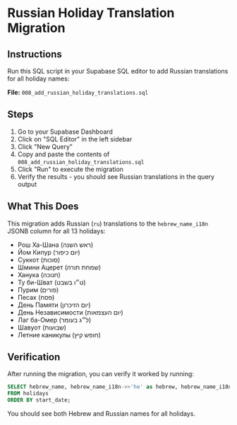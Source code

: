 # Russian Holiday Translation Migration

## Instructions

Run this SQL script in your Supabase SQL editor to add Russian translations for all holiday names:

**File:** `008_add_russian_holiday_translations.sql`

## Steps

1. Go to your Supabase Dashboard
2. Click on "SQL Editor" in the left sidebar
3. Click "New Query"
4. Copy and paste the contents of `008_add_russian_holiday_translations.sql`
5. Click "Run" to execute the migration
6. Verify the results - you should see Russian translations in the query output

## What This Does

This migration adds Russian (`ru`) translations to the `hebrew_name_i18n` JSONB column for all 13 holidays:

- Рош Ха-Шана (ראש השנה)
- Йом Кипур (יום כיפור)
- Суккот (סוכות)
- Шмини Ацерет (שמחת תורה)
- Ханука (חנוכה)
- Ту би-Шват (ט״ו בשבט)
- Пурим (פורים)
- Песах (פסח)
- День Памяти (יום הזיכרון)
- День Независимости (יום העצמאות)
- Лаг ба-Омер (ל״ג בעומר)
- Шавуот (שבועות)
- Летние каникулы (חופש קיץ)

## Verification

After running the migration, you can verify it worked by running:

```sql
SELECT hebrew_name, hebrew_name_i18n->>'he' as hebrew, hebrew_name_i18n->>'ru' as russian
FROM holidays
ORDER BY start_date;
```

You should see both Hebrew and Russian names for all holidays.

